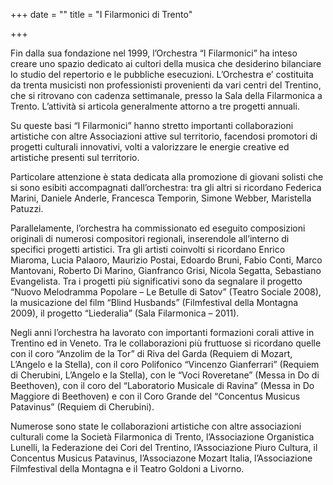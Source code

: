 +++
date = ""
title = "I Filarmonici di Trento"

+++

Fin dalla sua fondazione nel 1999, l’Orchestra “I Filarmonici” ha inteso creare uno spazio dedicato ai cultori della musica che desiderino bilanciare lo studio del repertorio e le pubbliche esecuzioni. L’Orchestra e’ costituita da trenta musicisti non professionisti provenienti da vari centri del Trentino, che si ritrovano con cadenza settimanale, presso la Sala della Filarmonica a Trento. L’attività si articola generalmente attorno a tre progetti annuali.

Su queste basi “I Filarmonici” hanno stretto importanti collaborazioni artistiche con altre Associazioni attive sul territorio, facendosi promotori di progetti culturali innovativi, volti a valorizzare le energie creative ed artistiche presenti sul territorio.

Particolare attenzione è stata dedicata alla promozione di giovani solisti che si sono esibiti accompagnati dall’orchestra: tra gli altri si ricordano Federica Marini, Daniele Anderle, Francesca Temporin, Simone Webber, Maristella Patuzzi.

Parallelamente, l’orchestra ha commissionato ed eseguito composizioni originali di numerosi compositori regionali, inserendole all’interno di specifici progetti artistici. Tra gli artisti coinvolti si ricordano Enrico Miaroma, Lucia Palaoro, Maurizio Postai, Edoardo Bruni, Fabio Conti, Marco Mantovani, Roberto Di Marino, Gianfranco Grisi, Nicola Segatta, Sebastiano Evangelista. Tra i progetti più significativi sono da segnalare il progetto “Nuovo Melodramma Popolare – Le Betulle di Satov” (Teatro Sociale 2008), la musicazione del film “Blind Husbands” (Filmfestival della Montagna 2009), il progetto “Liederalia” (Sala Filarmonica – 2011).

Negli anni l’orchestra ha lavorato con importanti formazioni corali attive in Trentino ed in Veneto. Tra le collaborazioni più fruttuose si ricordano quelle con il coro “Anzolim de la Tor” di Riva del Garda (Requiem di Mozart, L’Angelo e la Stella), con il coro Polifonico “Vincenzo Gianferrari” (Requiem di Cherubini, L’Angelo e la Stella), con le “Voci Roveretane” (Messa in Do di Beethoven), con il coro del “Laboratorio Musicale di Ravina” (Messa in Do Maggiore di Beethoven) e con il Coro Grande del “Concentus Musicus Patavinus” (Requiem di Cherubini).

Numerose sono state le collaborazioni artistiche con altre associazioni culturali come la Società Filarmonica di Trento, l’Associazione Organistica Lunelli, la Federazione dei Cori del Trentino, l’Associazione Piuro Cultura, il Concentus Musicus Patavinus, l’Associazone Mozart Italia, l’Associazione Filmfestival della Montagna e il Teatro Goldoni a Livorno.